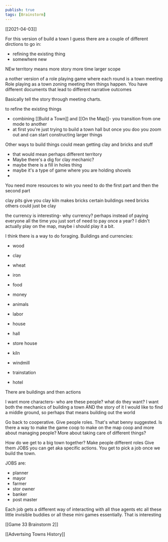 ```yaml
---
publish: true
tags: [Brainstorm]
---
```

[[2021-04-03]]

For this version of build a town I guess there are a couple of different dirctions to go in:
- refining the existing thing
- somewhere new

NEw territory means more story
more time
larger scope

a nother version of a role playing game where each round is a town meeting
Role playing as a town zoning meeting
then things happen. You have different documents that lead to different narrative outcomes

Basically tell the story through meeting charts.

to refine the existing things

- combining [[Build a Town]] and [[On the Map]]- you transition from one mode to another 
- at first you're just trying to build a town hall but once you doo you zoom out and can start constructing larger things

Other ways to build things could mean getting clay and bricks and stuff
- that would mean perhaps different territory
- Maybe there's a dig for clay mechanic?
- maybe there is a fill in holes thing
- maybe it's a type of game where you are holding shovels
-

You need more resources to win
you need to do the first part and then the second part

clay pits give you clay
kiln makes bricks
certain buildings need bricks
others could just be clay

the currency is interesting- why currency?
perhaps instead of paying everyone all the time you just sort of need to pay once a year?
I didn't actually play on the map, maybe i should play it a bit.

I think there is a way to do foraging.
Buildings and currencies:
- wood
- clay 
- wheat
- iron
- food 
- money
- animals
- labor

- house
- hall
- store house
- kiln
- windmill
- trainstation
- hotel

There are buildings and then actions

I want more characters- who are these people? what do they want?
I want both the mechanics of building a town AND the story of it
I would like to find a middle ground, so perhaps that means building out the world

Go back to cooperative. Give people roles. That's what benny suggested. Is there a way to make the game coop
to make on the map coop and more about managing people?
More about taking care of different things?

How do we get to a big town together?
Make people different roles
Give them JOBS you can get aka specific actions.
You get to pick a job once we build  the town.

JOBS are:
- planner
- mayor
- farmer
- stor owner 
- banker
- post master

Each job gets a different way of interacting with all thse agents etc all these little invisible buddies
or all these mini games essentially. That is interesting


[[Game 33 Brainstorm 2]]

[[Advertsing Towns History]]